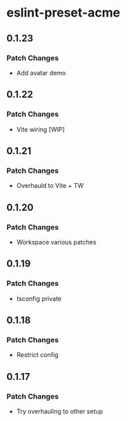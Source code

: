 # eslint-preset-acme

## 0.1.23

### Patch Changes

- Add avatar demo

## 0.1.22

### Patch Changes

- Vite wiring [WIP]

## 0.1.21

### Patch Changes

- Overhauld to Vite + TW

## 0.1.20

### Patch Changes

- Workspace various patches

## 0.1.19

### Patch Changes

- tsconfig private

## 0.1.18

### Patch Changes

- Restrict config

## 0.1.17

### Patch Changes

- Try overhauling to other setup
